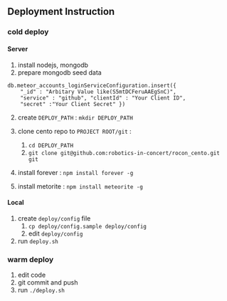 ## Deployment Instruction


### cold deploy

#### Server
1. install nodejs, mongodb
2. prepare mongodb seed data

```
db.meteor_accounts_loginServiceConfiguration.insert({
	"_id" : "Arbitary Value like(S5mtDCFeruAAEgSnC)",
	"service" : "github", "clientId" : "Your Client ID", 
	"secret" :"Your Client Secret" })
```

2. create `DEPLOY_PATH` : `mkdir DEPLOY_PATH`
1. clone cento repo to `PROJECT ROOT/git` : 
	1. `cd DEPLOY_PATH`
	1. `git clone git@github.com:robotics-in-concert/rocon_cento.git git`

1. install forever : `npm install forever -g`
1. install metorite : `npm install meteorite -g`

#### Local
1. create `deploy/config` file
	1. `cp deploy/config.sample deploy/config`
	1. edit `deploy/config`
1. run `deploy.sh`


### warm deploy
1. edit code
2. git commit and push
3. run `./deploy.sh`